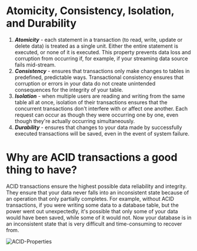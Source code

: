 # Atomicity, Consistency, Isolation, and Durability

1. ***Atomicity*** - each statement in a transaction (to read, write, update or delete data) is treated as a single unit. Either the entire statement is executed, or none of it is executed. This property prevents data loss and corruption from occurring if, for example, if your streaming data source fails mid-stream.
2. ***Consistency*** - ensures that transactions only make changes to tables in predefined, predictable ways. Transactional consistency ensures that corruption or errors in your data do not create unintended consequences for the integrity of your table.
3. ***Isolation*** - when multiple users are reading and writing from the same table all at once, isolation of their transactions ensures that the concurrent transactions don't interfere with or affect one another. Each request can occur as though they were occurring one by one, even though they're actually occurring simultaneously.
4. ***Durability*** - ensures that changes to your data made by successfully executed transactions will be saved, even in the event of system failure.

# Why are ACID transactions a good thing to have?

ACID transactions ensure the highest possible data reliability and integrity. They ensure that your data never falls into an inconsistent state because of an operation that only partially completes. For example, without ACID transactions, if you were writing some data to a database table, but the power went out unexpectedly, it's possible that only some of your data would have been saved, while some of it would not. Now your database is in an inconsistent state that is very difficult and time-consuming to recover from.

![ACID-Properties](https://github.com/RostyslavOnysh/Main/assets/98691406/6d57e550-2899-44cc-a64f-8e1e9328e8b4)
